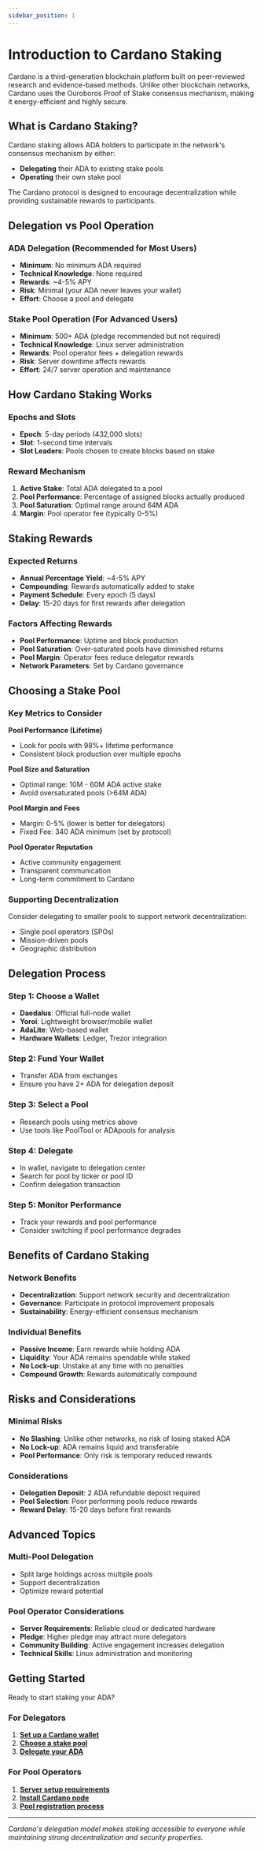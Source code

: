 ```yaml
---
sidebar_position: 1
---
```


# Introduction to Cardano Staking

Cardano is a third-generation blockchain platform built on peer-reviewed research and evidence-based methods. Unlike other blockchain networks, Cardano uses the Ouroboros Proof of Stake consensus mechanism, making it energy-efficient and highly secure.

## What is Cardano Staking?

Cardano staking allows ADA holders to participate in the network's consensus mechanism by either:
- **Delegating** their ADA to existing stake pools
- **Operating** their own stake pool

The Cardano protocol is designed to encourage decentralization while providing sustainable rewards to participants.

## Delegation vs Pool Operation

### **ADA Delegation** (Recommended for Most Users)
- **Minimum**: No minimum ADA required
- **Technical Knowledge**: None required
- **Rewards**: ~4-5% APY
- **Risk**: Minimal (your ADA never leaves your wallet)
- **Effort**: Choose a pool and delegate

### **Stake Pool Operation** (For Advanced Users)
- **Minimum**: 500+ ADA (pledge recommended but not required)
- **Technical Knowledge**: Linux server administration
- **Rewards**: Pool operator fees + delegation rewards
- **Risk**: Server downtime affects rewards
- **Effort**: 24/7 server operation and maintenance

## How Cardano Staking Works

### **Epochs and Slots**
- **Epoch**: 5-day periods (432,000 slots)
- **Slot**: 1-second time intervals
- **Slot Leaders**: Pools chosen to create blocks based on stake

### **Reward Mechanism**
1. **Active Stake**: Total ADA delegated to a pool
2. **Pool Performance**: Percentage of assigned blocks actually produced
3. **Pool Saturation**: Optimal range around 64M ADA
4. **Margin**: Pool operator fee (typically 0-5%)

## Staking Rewards

### **Expected Returns**
- **Annual Percentage Yield**: ~4-5% APY
- **Compounding**: Rewards automatically added to stake
- **Payment Schedule**: Every epoch (5 days)
- **Delay**: 15-20 days for first rewards after delegation

### **Factors Affecting Rewards**
- **Pool Performance**: Uptime and block production
- **Pool Saturation**: Over-saturated pools have diminished returns
- **Pool Margin**: Operator fees reduce delegator rewards
- **Network Parameters**: Set by Cardano governance

## Choosing a Stake Pool

### **Key Metrics to Consider**

**Pool Performance (Lifetime)**
- Look for pools with 98%+ lifetime performance
- Consistent block production over multiple epochs

**Pool Size and Saturation**
- Optimal range: 10M - 60M ADA active stake
- Avoid oversaturated pools (>64M ADA)

**Pool Margin and Fees**
- Margin: 0-5% (lower is better for delegators)
- Fixed Fee: 340 ADA minimum (set by protocol)

**Pool Operator Reputation**
- Active community engagement
- Transparent communication
- Long-term commitment to Cardano

### **Supporting Decentralization**
Consider delegating to smaller pools to support network decentralization:
- Single pool operators (SPOs)
- Mission-driven pools
- Geographic distribution

## Delegation Process

### **Step 1: Choose a Wallet**
- **Daedalus**: Official full-node wallet
- **Yoroi**: Lightweight browser/mobile wallet
- **AdaLite**: Web-based wallet
- **Hardware Wallets**: Ledger, Trezor integration

### **Step 2: Fund Your Wallet**
- Transfer ADA from exchanges
- Ensure you have 2+ ADA for delegation deposit

### **Step 3: Select a Pool**
- Research pools using metrics above
- Use tools like PoolTool or ADApools for analysis

### **Step 4: Delegate**
- In wallet, navigate to delegation center
- Search for pool by ticker or pool ID
- Confirm delegation transaction

### **Step 5: Monitor Performance**
- Track your rewards and pool performance
- Consider switching if pool performance degrades

## Benefits of Cardano Staking

### **Network Benefits**
- **Decentralization**: Support network security and decentralization
- **Governance**: Participate in protocol improvement proposals
- **Sustainability**: Energy-efficient consensus mechanism

### **Individual Benefits**
- **Passive Income**: Earn rewards while holding ADA
- **Liquidity**: Your ADA remains spendable while staked
- **No Lock-up**: Unstake at any time with no penalties
- **Compound Growth**: Rewards automatically compound

## Risks and Considerations

### **Minimal Risks**
- **No Slashing**: Unlike other networks, no risk of losing staked ADA
- **No Lock-up**: ADA remains liquid and transferable
- **Pool Performance**: Only risk is temporary reduced rewards

### **Considerations**
- **Delegation Deposit**: 2 ADA refundable deposit required
- **Pool Selection**: Poor performing pools reduce rewards
- **Reward Delay**: 15-20 days before first rewards

## Advanced Topics

### **Multi-Pool Delegation**
- Split large holdings across multiple pools
- Support decentralization
- Optimize reward potential

### **Pool Operator Considerations**
- **Server Requirements**: Reliable cloud or dedicated hardware
- **Pledge**: Higher pledge may attract more delegators
- **Community Building**: Active engagement increases delegation
- **Technical Skills**: Linux administration and monitoring

## Getting Started

Ready to start staking your ADA?

### **For Delegators**
1. **[Set up a Cardano wallet](./wallet-setup)**
2. **[Choose a stake pool](./pool-selection)**
3. **[Delegate your ADA](./delegation-guide)**

### **For Pool Operators**
1. **[Server setup requirements](./pool-setup)**
2. **[Install Cardano node](./node-installation)**
3. **[Pool registration process](./pool-registration)**

---

*Cardano's delegation model makes staking accessible to everyone while maintaining strong decentralization and security properties.*
